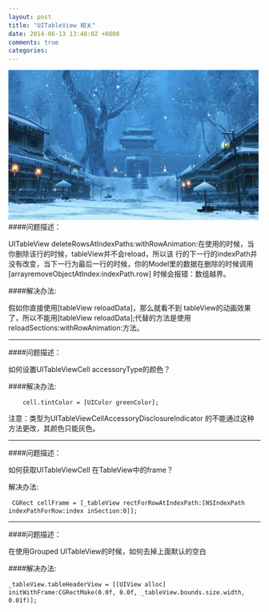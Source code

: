 ```yaml
---
layout: post
title: "UITableView 相关"
date: 2014-06-13 13:48:02 +0800
comments: true
categories: 
---
```


![](/images/4902731144446386506.jpg)
####问题描述：
  	
  	
 UITableView deleteRowsAtIndexPaths:withRowAnimation:在使用的时候，当你删除该行的时候，tableView并不会reload，所以该	行的下一行的indexPath并没有改变，当下一行为最后一行的时候，你的Model里的数据在删除的时候调用[arrayremoveObjectAtIndex:indexPath.row] 时候会报错：数组越界。
 	 
####解决办法:
 
假如你直接使用[tableView reloadData]，那么就看不到  tableView的动画效果了，所以不能用[tableView reloadData];代替的方法是使用 reloadSections:withRowAnimation:方法。
    
*** 
	

####问题描述：
  	
  	
如何设置UITableViewCell accessoryType的颜色？
  	
 	 
####解决办法:

```objc
	cell.tintColor = [UIColor greenColor];
```

注意：类型为UITableViewCellAccessoryDisclosureIndicator 的不能通过这种方法更改，其颜色只能灰色。

***

####问题描述：
  	
  	
如何获取UITableViewCell 在TableView中的frame？
  	
 解决办法:

```objc
 CGRect cellFrame = [_tableView rectForRowAtIndexPath:[NSIndexPath indexPathForRow:index inSection:0]];
```	
*** 

####问题描述：
  	
  	
在使用Grouped UITableView的时候，如何去掉上面默认的空白
  	

####解决办法:
```objc
_tableView.tableHeaderView = [[UIView alloc] initWithFrame:CGRectMake(0.0f, 0.0f, _tableView.bounds.size.width, 0.01f)];
```	



